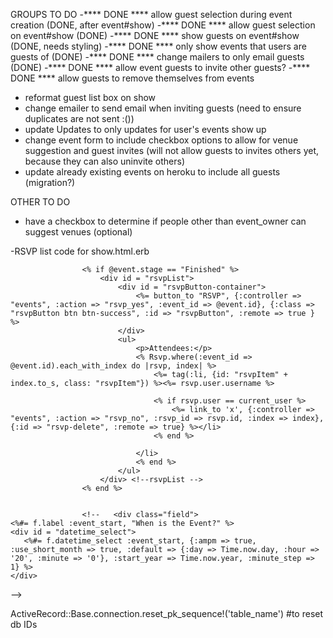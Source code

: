 GROUPS TO DO
-**** DONE **** allow guest selection during event creation (DONE, after event#show)
-**** DONE **** allow guest selection on event#show (DONE)
-**** DONE **** show guests on event#show (DONE, needs styling)
-**** DONE **** only show events that users are guests of (DONE)
-**** DONE **** change mailers to only email guests (DONE)
-**** DONE **** allow event guests to invite other guests?
-**** DONE **** allow guests to remove themselves from events
- reformat guest list box on show
- change emailer to send email when inviting guests (need to ensure duplicates are not sent :())
- update Updates to only updates for user's events show up
- change event form to include checkbox options to allow for venue suggestion and guest invites (will not allow guests to invites others yet, because they can also uninvite others)
- update already existing events on heroku to include all guests (migration?)

OTHER TO DO
- have a checkbox to determine if people other than event_owner can suggest venues (optional)





-RSVP list code for show.html.erb

					<% if @event.stage == "Finished" %>
						<div id = "rsvpList">
							<div id = "rsvpButton-container">
								<%= button_to "RSVP", {:controller => "events", :action => "rsvp_yes", :event_id => @event.id}, {:class => "rsvpButton btn btn-success", :id => "rsvpButton", :remote => true } %>
							</div>
							<ul>
								<p>Attendees:</p>
								<% Rsvp.where(:event_id => @event.id).each_with_index do |rsvp, index| %>
									<%= tag(:li, {id: "rsvpItem" + index.to_s, class: "rsvpItem"}) %><%= rsvp.user.username %>

									<% if rsvp.user == current_user %>
										<%= link_to 'x', {:controller => "events", :action => "rsvp_no", :rsvp_id => rsvp.id, :index => index}, {:id => "rsvp-delete", :remote => true} %></li>
									<% end %>

								</li>
								<% end %>
							</ul>
						</div> <!--rsvpList -->
					<% end %>


					<!--   <div class="field">
    <%#= f.label :event_start, "When is the Event?" %>
    <div id = "datetime_select">
       <%#= f.datetime_select :event_start, {:ampm => true, :use_short_month => true, :default => {:day => Time.now.day, :hour => '20', :minute => '0'}, :start_year => Time.now.year, :minute_step => 1} %>
    </div>
  </div> -->

  ActiveRecord::Base.connection.reset_pk_sequence!('table_name') #to reset db IDs


